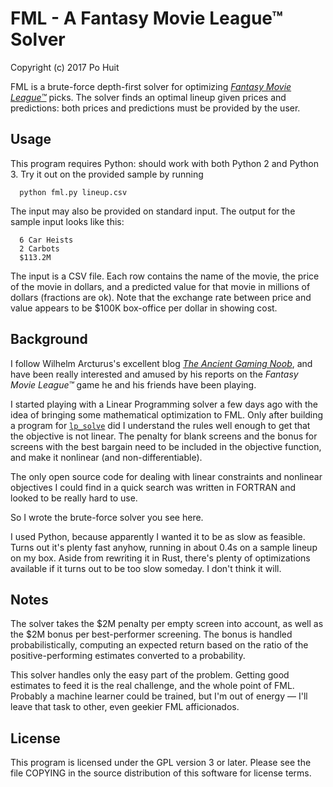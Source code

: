 # FML - A Fantasy Movie League™ Solver
Copyright (c) 2017 Po Huit

FML is a brute-force depth-first solver for optimizing
[*Fantasy Movie League™*](http://fantasymovieleague.com)
picks. The solver finds an optimal lineup given
prices and predictions: both prices and predictions must be
provided by the user.

## Usage

This program requires Python: should work with both Python 2
and Python 3. Try it out on the provided sample by running

      python fml.py lineup.csv

The input may also be provided on standard input. The output
for the sample input looks like this:

      6 Car Heists
      2 Carbots
      $113.2M

The input is a CSV file. Each row contains the name of the
movie, the price of the movie in dollars, and a predicted
value for that movie in millions of dollars (fractions are
ok). Note that the exchange rate between price and value
appears to be $100K box-office per dollar in showing cost.

## Background

I follow Wilhelm Arcturus's excellent blog
[*The Ancient Gaming Noob*](http://tagn.wordpress.com), and
have been really interested and amused by his reports on the
*Fantasy Movie League™* game he and his friends have been
playing.

I started playing with a Linear Programming solver a few
days ago with the idea of bringing some mathematical
optimization to FML. Only after building a program for
[`lp_solve`](http://lpsolve.sourceforge.net) did I
understand the rules well enough to get that the objective
is not linear. The penalty for blank screens and the bonus
for screens with the best bargain need to be included in the
objective function, and make it nonlinear (and
non-differentiable).

The only open source code for dealing with linear
constraints and nonlinear objectives I could find in a quick
search was written in FORTRAN and looked to be really hard
to use.

So I wrote the brute-force solver you see here.

I used Python, because apparently I wanted it to be as slow
as feasible. Turns out it's plenty fast anyhow, running in
about 0.4s on a sample lineup on my box. Aside from
rewriting it in Rust, there's plenty of optimizations
available if it turns out to be too slow someday. I don't
think it will.

## Notes

The solver takes the $2M penalty per empty screen into
account, as well as the $2M bonus per best-performer
screening. The bonus is handled probabilistically, computing
an expected return based on the ratio of the
positive-performing estimates converted to a probability.

This solver handles only the easy part of the
problem. Getting good estimates to feed it is the real
challenge, and the whole point of FML. Probably a machine
learner could be trained, but I'm out of energy — I'll leave
that task to other, even geekier FML afficionados.

## License

This program is licensed under the GPL version 3 or later.
Please see the file COPYING in the source distribution of
this software for license terms.
